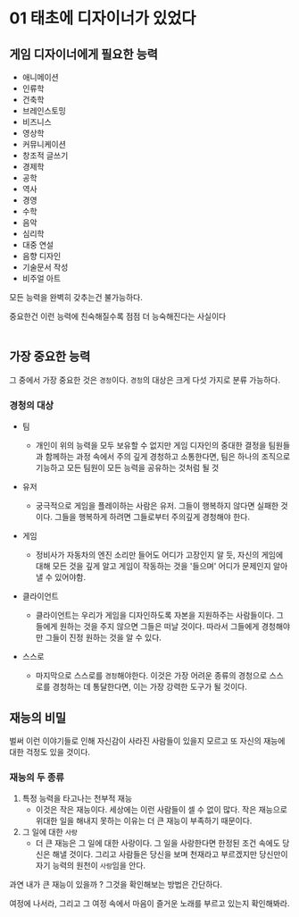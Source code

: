 # 01 태초에 디자이너가 있었다
## 게임 디자이너에게 필요한 능력


- 애니메이션
- 인류학
- 건축학
- 브레인스토밍
- 비즈니스
- 영상학
- 커뮤니케이션
- 창조적 글쓰기
- 경제학
- 공학
- 역사
- 경영
- 수학
- 음악
- 심리학
- 대중 연설
- 음향 디자인
- 기술문서 작성
- 비주얼 아트
  
모든 능력을 완벽히 갖추는건 불가능하다.

중요한건 이런 능력에 친숙해질수록 점점 더 능숙해진다는 사실이다
</br>
</br>
## 가장 중요한 능력

그 중에서 가장 중요한 것은 `경청`이다.
`경청`의 대상은 크게 다섯 가지로 분류 가능하다.


### 경청의 대상
- 팀
  - 개인이 위의 능력을 모두 보유할 수 없지만 게임 디자인의 중대한 결정을 팀원들과 함께하는 과정 속에서 주의 깊게 경청하고 소통한다면,
    팀은 하나의 조직으로 기능하고 모든 팀원이 모든 능력을 공유하는 것처럼 될 것


- 유저
  - 궁극적으로 게임을 플레이하는 사람은 유저. 그들이 행복하지 않다면 실패한 것이다. 그들을 행복하게 하려면 그들로부터 주의깊게 경청해야 한다.

    
- 게임
  - 정비사가 자동차의 엔진 소리만 들어도 어디가 고장인지 알 듯,
    자신의 게임에 대해 모든 것을 깊게 알고 게임이 작동하는 것을 '들으며' 어디가 문제인지 알아낼 수 있어야함.

    
- 클라이언트
  - 클라이언트는 우리가 게임을 디자인하도록 자본을 지원하주는 사람들이다. 그들에게 원하는 것을 주지 않으면 그들은 떠날 것이다.
    따라서 그들에게 경청해야만 그들이 진정 원하는 것을 알 수 있다.

    
- 스스로
  - 마지막으로 스스로를 `경청`해야한다.
    이것은 가장 어려운 종류의 경청으로 스스로를 경청하는 데 통달한다면,
    이는 가장 강력한 도구가 될 것이다.


## 재능의 비밀

벌써 이런 이야기들로 인해 자신감이 사라진 사람들이 있을지 모르고
또 자신의 재능에 대한 걱정도 있을 것이다.
### 재능의 두 종류
1. 특정 능력을 타고나는 천부적 재능
   - 이것은 작은 재능이다. 세상에는 이런 사람들이 셀 수 없이 많다.
     작은 재능으로 위대한 일을 해내지 못하는 이유는 더 큰 재능이 부족하기 때문이다.
2. 그 일에 대한 `사랑`
   - 더 큰 재능은 그 일에 대한 사랑이다.
     그 일을 사랑한다면 한정된 조건 속에도 당신은 해낼 것이다.
     그리고 사람들은 당신을 보며 천재라고 부르겠지만 당신만이 자기 능력의 원천이 `사랑`임을 안다.

과연 내가 큰 재능이 있을까 ? 그것을 확인해보는 방법은 간단하다.

여정에 나서라, 그리고 그 여정 속에서 마음이 즐거운 노래를 부르고 있는지 확인해봐라.
